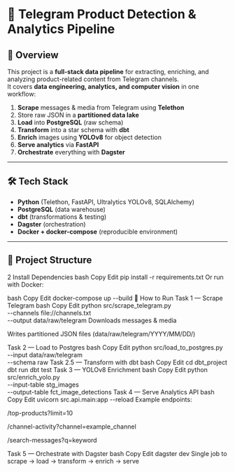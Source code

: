 # 📡 Telegram Product Detection & Analytics Pipeline

## 📝 Overview
This project is a **full-stack data pipeline** for extracting, enriching, and analyzing product-related content from Telegram channels.  
It covers **data engineering, analytics, and computer vision** in one workflow:

1. **Scrape** messages & media from Telegram using **Telethon**
2. Store raw JSON in a **partitioned data lake**
3. **Load** into **PostgreSQL** (raw schema)
4. **Transform** into a star schema with **dbt**
5. **Enrich** images using **YOLOv8** for object detection
6. **Serve analytics** via **FastAPI**
7. **Orchestrate** everything with **Dagster**

---

## 🛠️ Tech Stack
- **Python** (Telethon, FastAPI, Ultralytics YOLOv8, SQLAlchemy)
- **PostgreSQL** (data warehouse)
- **dbt** (transformations & testing)
- **Dagster** (orchestration)
- **Docker + docker-compose** (reproducible environment)

---

## 📂 Project Structure

2️ Install Dependencies
bash
Copy
Edit
pip install -r requirements.txt
Or run with Docker:

bash
Copy
Edit
docker-compose up --build
🚀 How to Run
Task 1 — Scrape Telegram
bash
Copy
Edit
python src/scrape_telegram.py \
    --channels file://channels.txt \
    --output data/raw/telegram
Downloads messages & media

Writes partitioned JSON files (data/raw/telegram/YYYY/MM/DD/)

Task 2 — Load to Postgres
bash
Copy
Edit
python src/load_to_postgres.py \
    --input data/raw/telegram \
    --schema raw
Task 2.5 — Transform with dbt
bash
Copy
Edit
cd dbt_project
dbt run
dbt test
Task 3 — YOLOv8 Enrichment
bash
Copy
Edit
python src/enrich_yolo.py \
    --input-table stg_images \
    --output-table fct_image_detections
Task 4 — Serve Analytics API
bash
Copy
Edit
uvicorn src.api.main:app --reload
Example endpoints:

/top-products?limit=10

/channel-activity?channel=example_channel

/search-messages?q=keyword

Task 5 — Orchestrate with Dagster
bash
Copy
Edit
dagster dev
Single job to scrape → load → transform → enrich → serve